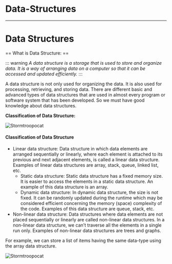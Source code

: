 # Data-Structures
---

# Data Structures

== What is Data Structure: ==

::: warning
*A data structure is a storage that is used to store and organize data. It is a way of arranging data on a computer so that it can be accessed and updated efficiently.*
:::

A data structure is not only used for organizing the data. It is also used for processing, retrieving, and storing data. There are different basic and advanced types of data structures that are used in almost every program or software system that has been developed. So we must have good knowledge about data structures. 

**Classification of Data Structure:**

![Stormtroopocat](https://media.geeksforgeeks.org/wp-content/uploads/20220520182504/ClassificationofDataStructure-660x347.jpg)

#### Classification of Data Structure

+ Linear data structure: Data structure in which data elements are arranged sequentially or linearly, where each element is attached to its previous and next adjacent elements, is called a linear data structure. 
Examples of linear data structures are array, stack, queue, linked list, etc.
  - Static data structure: Static data structure has a fixed memory size. It is easier to access the elements in a static data structure. 
An example of this data structure is an array.
  - Dynamic data structure: In dynamic data structure, the size is not fixed. It can be randomly updated during the runtime which may be considered efficient concerning the memory (space) complexity of the code. 
Examples of this data structure are queue, stack, etc.
+ Non-linear data structure: Data structures where data elements are not placed sequentially or linearly are called non-linear data structures. In a non-linear data structure, we can’t traverse all the elements in a single run only. 
Examples of non-linear data structures are trees and graphs.

For example, we can store a list of items having the same data-type using the array data structure.

![Stormtroopocat](https://media.geeksforgeeks.org/wp-content/uploads/array-2.png)
